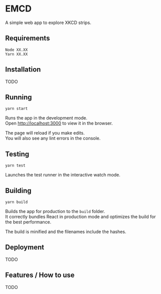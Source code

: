 # EMCD

A simple web app to explore XKCD strips.

## Requirements
```
Node XX.XX
Yarn XX.XX
```

## Installation
TODO

## Running
`yarn start`

Runs the app in the development mode.<br />
Open [http://localhost:3000](http://localhost:3000) to view it in the browser.

The page will reload if you make edits.<br />
You will also see any lint errors in the console.

## Testing
`yarn test`

Launches the test runner in the interactive watch mode.

## Building
`yarn build`

Builds the app for production to the `build` folder.<br />
It correctly bundles React in production mode and optimizes the build for the best performance.

The build is minified and the filenames include the hashes.<br />

## Deployment
TODO

## Features / How to use
TODO



